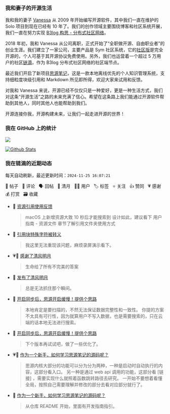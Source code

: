 ### 我和妻子的开源生活

我和我的妻子 [Vanessa](https://github.com/Vanessa219) 从 2009 年开始编写开源软件，其中我们一直在维护的 Solo 项目到现在已经有 10 年了。我们的创作领域主要围绕博客和社区系统开展，我们一直在努力实现 [B3log 构思 - 分布式社区网络](https://ld246.com/article/1546941897596)。

2018 年初，我和 Vanessa 从公司离职，正式开始了“全职做开源、自由职业者”的创业生涯。我们建立了一家公司，主要产品是 Sym 社区系统，它的[社区版](https://github.com/88250/symphony)是完全开源的，个人可基于其开源协议免费使用。另外，我们也运营着一个超过 5 万用户的社区[链滴](https://ld246.com)，作为 B3log 分布式社区网络的社区端节点。

最近我们开启了新项目[思源笔记](https://github.com/siyuan-note/siyuan)，这是一款本地离线优先的个人知识管理系统，支持细粒度块级引用和 Markdown 所见即所得，欢迎大家来试用和反馈。

对我和 Vanessa 来说，开源已经不仅仅只是一种爱好，更是一种生活方式，我们对这条“开源生活”之路的未来充满了信心。希望在这条路上我们能通过开源软件帮助到其他人，同时其他人也能帮助到我们。

开源连接你我，开源构建未来，让我们一起走进开源的世界！

### 我在 GitHub 上的统计

<a title="Hits" target="_blank" href="https://github.com/88250/88250"><img src="https://hits.b3log.org/88250/88250.svg"></a>

[![Github Stats](https://github-readme-stats.vercel.app/api?username=88250&theme=tokyonight&show_icons=true)](https://github.com/88250)

<!--events start -->

### 我在链滴的近期动态

每天自动刷新，最近更新时间：`2024-11-25 16:07:21`

📝 帖子 &nbsp; 💬 评论 &nbsp; 🗣 回帖 &nbsp; 🌙 清月 &nbsp; 👨‍💻 用户 &nbsp; 🏷️ 标签 &nbsp; ⭐️ 关注 &nbsp; 👍 赞同 &nbsp; 💗 感谢 &nbsp; 💰 打赏 &nbsp; 🗃 收藏

* 💬 [资源引用使用反馈](https://ld246.com/article/1732503080109/comment/1732503535755#comments)

  > macOS 上新增资源大致 10 秒后才能搜索到 设计如此，建议看下 用户指南 - 资源文件 章节了解引用文件夹使用方式
* 💬 [引用块特殊字符被转义](https://ld246.com/article/1732501061120/comment/1732503372506#comments)

  > 我这里无法重现该问题，麻烦录屏演示看下。
* 💗🌙 [感谢了清风明月](https://ld246.com/member/zxkmm/breezemoons/1732466977052)

  > 生命给了所有不完美的答案
* 🌙 [发布了清风明月](https://ld246.com/member/88250/breezemoons/1732467645700)

  > 总是无法抓住那个瞬间。
* 💬 [开启同步后，思源开启缓慢！提供个思路](https://ld246.com/article/1732367448234/comment/1732438534770#comments)

  > 本地肯定是要扫描的，不然无法保证数据完整性和一致性。 你提的方案不太具有可行性，因为就算用户不写入数据，也是需要搜索的，只在云端的话本地无法进行搜索。
* 💬 [开启同步后，思源开启缓慢！提供个思路](https://ld246.com/article/1732367448234/comment/1732435414198#comments)

  > 下个版本再试试吧，做了一些优化了。
* 💗💬 [作为一个新手，如何学习思源笔记的源码呢？](https://ld246.com/article/1732412371581/comment/1732419669366#comments)

  > 思源内核大部分的功能可以分为分为两种，一种是启动时自动执行的内容，这部分看入口。 另一种是通过 web api 调用的功能，这部分看 [链接] ，需要实现什么就照着函数跳转路径去研究。 一开始不要想着看懂全局，按照自己需要理解并修改的部分去看对应部分就行了。
* 💬 [作为一个新手，如何学习思源笔记的源码呢？](https://ld246.com/article/1732412371581/comment/1732413856741#comments)

  > 从仓库 README 开始，里面有开发指南指引。


<!--events end -->
